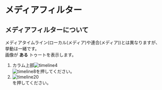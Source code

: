 # メディアフィルター

## メディアフィルターについて
メディアタイムライン(ローカル(メディア)や連合(メディア))とは異なりますが、挙動は一緒です。  
画像が __ある__ トゥートを表示します。

1. カラム上部![timeline4](https://dl.thedesk.top/media/timeline4.PNG)  
![timeline8](https://dl.thedesk.top/media/timeline8.PNG)を押してください。
1.  ![timeline20](https://dl.thedesk.top/media/timeline20.PNG)  
を押してください。
